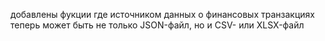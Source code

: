 добавлены фукции где источником данных о финансовых транзакциях теперь может быть не только JSON-файл, но и CSV- или XLSX-файл
